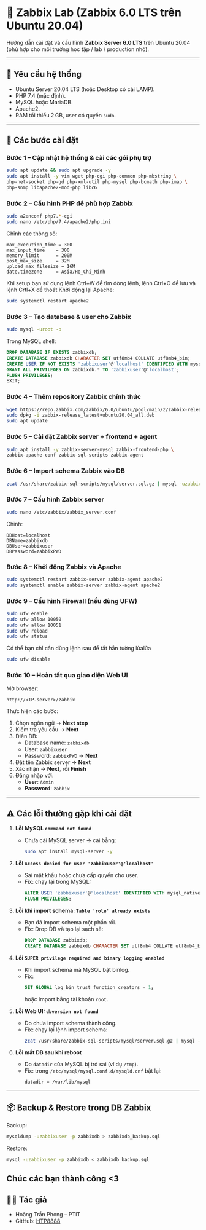 # 🚀 Zabbix Lab (Zabbix 6.0 LTS trên Ubuntu 20.04)

Hướng dẫn cài đặt và cấu hình **Zabbix Server 6.0 LTS** trên Ubuntu 20.04 (phù hợp cho môi trường học tập / lab / production nhỏ).

---

## 📌 Yêu cầu hệ thống

- Ubuntu Server 20.04 LTS (hoặc Desktop có cài LAMP).
- PHP 7.4 (mặc định).
- MySQL hoặc MariaDB.
- Apache2.
- RAM tối thiểu 2 GB, user có quyền `sudo`.

---

## 🔧 Các bước cài đặt

### Bước 1 – Cập nhật hệ thống & cài các gói phụ trợ  
```bash
sudo apt update && sudo apt upgrade -y
sudo apt install -y vim wget php-cgi php-common php-mbstring \
php-net-socket php-gd php-xml-util php-mysql php-bcmath php-imap \
php-snmp libapache2-mod-php libc6
```

### Bước 2 – Cấu hình PHP để phù hợp Zabbix  
```bash
sudo a2enconf php7.*-cgi
sudo nano /etc/php/7.4/apache2/php.ini
```
Chỉnh các thông số:
```
max_execution_time = 300
max_input_time    = 300
memory_limit      = 200M
post_max_size     = 32M
upload_max_filesize = 16M
date.timezone     = Asia/Ho_Chi_Minh
```
Khi setup bạn sử dụng lệnh Ctrl+W để tìm dòng lệnh, lệnh Ctrl+O để lưu và lệnh Crtl+X để thoát
Khởi động lại Apache:
```bash
sudo systemctl restart apache2
```

### Bước 3 – Tạo database & user cho Zabbix  
```bash
sudo mysql -uroot -p
```
Trong MySQL shell:
```sql
DROP DATABASE IF EXISTS zabbixdb;
CREATE DATABASE zabbixdb CHARACTER SET utf8mb4 COLLATE utf8mb4_bin;
CREATE USER IF NOT EXISTS 'zabbixuser'@'localhost' IDENTIFIED WITH mysql_native_password BY 'zabbixPWD';
GRANT ALL PRIVILEGES ON zabbixdb.* TO 'zabbixuser'@'localhost';
FLUSH PRIVILEGES;
EXIT;
```

### Bước 4 – Thêm repository Zabbix chính thức  
```bash
wget https://repo.zabbix.com/zabbix/6.0/ubuntu/pool/main/z/zabbix-release/zabbix-release_latest+ubuntu20.04_all.deb
sudo dpkg -i zabbix-release_latest+ubuntu20.04_all.deb
sudo apt update
```

### Bước 5 – Cài đặt Zabbix server + frontend + agent  
```bash
sudo apt install -y zabbix-server-mysql zabbix-frontend-php \
zabbix-apache-conf zabbix-sql-scripts zabbix-agent
```

### Bước 6 – Import schema Zabbix vào DB  
```bash
zcat /usr/share/zabbix-sql-scripts/mysql/server.sql.gz | mysql -uzabbixuser -p zabbixdb
```

### Bước 7 – Cấu hình Zabbix server  
```bash
sudo nano /etc/zabbix/zabbix_server.conf
```
Chỉnh:
```
DBHost=localhost
DBName=zabbixdb
DBUser=zabbixuser
DBPassword=zabbixPWD
```

### Bước 8 – Khởi động Zabbix và Apache  
```bash
sudo systemctl restart zabbix-server zabbix-agent apache2
sudo systemctl enable zabbix-server zabbix-agent apache2
```

### Bước 9 – Cấu hình Firewall (nếu dùng UFW)  
```bash
sudo ufw enable
sudo ufw allow 10050
sudo ufw allow 10051
sudo ufw reload
sudo ufw status
```
Có thể bạn chỉ cần dùng lệnh sau để tắt hẳn tường lửalửa
```bash
sudo ufw disable 
```
### Bước 10 – Hoàn tất qua giao diện Web UI  
Mở browser:
```
http://<IP-server>/zabbix
```
Thực hiện các bước:
1. Chọn ngôn ngữ → **Next step**  
2. Kiểm tra yêu cầu → **Next**  
3. Điền DB:
   - Database name: `zabbixdb`  
   - User: `zabbixuser`  
   - Password: `zabbixPWD` → **Next**  
4. Đặt tên Zabbix server → **Next**  
5. Xác nhận → **Next**, rồi **Finish**  
6. Đăng nhập với:  
   - **User**: `Admin`
   - **Password**: `zabbix`

---

## ⚠️ Các lỗi thường gặp khi cài đặt

1. **Lỗi MySQL `command not found`**  
   - Chưa cài MySQL server → cài bằng:  
     ```bash
     sudo apt install mysql-server -y
     ```

2. **Lỗi `Access denied for user 'zabbixuser'@'localhost'`**  
   - Sai mật khẩu hoặc chưa cấp quyền cho user.  
   - Fix: chạy lại trong MySQL:  
     ```sql
     ALTER USER 'zabbixuser'@'localhost' IDENTIFIED WITH mysql_native_password BY 'zabbixPWD';
     FLUSH PRIVILEGES;
     ```

3. **Lỗi khi import schema: `Table 'role' already exists`**  
   - Bạn đã import schema một phần rồi.  
   - Fix: Drop DB và tạo lại sạch sẽ:
     ```sql
     DROP DATABASE zabbixdb;
     CREATE DATABASE zabbixdb CHARACTER SET utf8mb4 COLLATE utf8mb4_bin;
     ```

4. **Lỗi `SUPER privilege required and binary logging enabled`**  
   - Khi import schema mà MySQL bật binlog.  
   - Fix:
     ```sql
     SET GLOBAL log_bin_trust_function_creators = 1;
     ```
     hoặc import bằng tài khoản `root`.

5. **Lỗi Web UI: `dbversion not found`**  
   - Do chưa import schema thành công.  
   - Fix: chạy lại lệnh import schema:
     ```bash
     zcat /usr/share/zabbix-sql-scripts/mysql/server.sql.gz | mysql -uzabbixuser -p zabbixdb
     ```

6. **Lỗi mất DB sau khi reboot**  
   - Do `datadir` của MySQL bị trỏ sai (ví dụ `/tmp`).  
   - Fix: trong `/etc/mysql/mysql.conf.d/mysqld.cnf` bật lại:
     ```
     datadir = /var/lib/mysql
     ```

---

## 📦 Backup & Restore trong DB Zabbix  

Backup:
```bash
mysqldump -uzabbixuser -p zabbixdb > zabbixdb_backup.sql
```
Restore:
```bash
mysql -uzabbixuser -p zabbixdb < zabbixdb_backup.sql
```
Chúc các bạn thành công <3
---

## 👨‍💻 Tác giả  

- Hoàng Trần Phong – PTIT  
- GitHub: [HTP8888](https://github.com/HTP8888)
